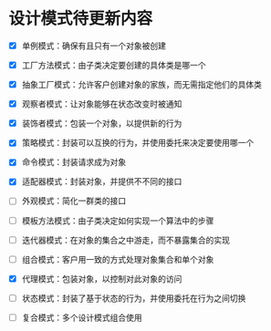 # 设计模式待更新内容



- [x] 单例模式：确保有且只有一个对象被创建
- [x] 工厂方法模式：由子类决定要创建的具体类是哪一个
- [x] 抽象工厂模式：允许客户创建对象的家族，而无需指定他们的具体类
- [x] 观察者模式：让对象能够在状态改变时被通知
- [x] 装饰者模式：包装一个对象，以提供新的行为
- [x] 策略模式：封装可以互换的行为，并使用委托来决定要使用哪一个
- [x] 命令模式：封装请求成为对象
- [x] 适配器模式：封装对象，并提供不不同的接口
- [ ] 外观模式：简化一群类的接口
- [ ] 模板方法模式：由子类决定如何实现一个算法中的步骤
- [ ] 迭代器模式：在对象的集合之中游走，而不暴露集合的实现
- [ ] 组合模式：客户用一致的方式处理对象集合和单个对象
- [x] 代理模式：包装对象，以控制对此对象的访问
- [ ] 状态模式：封装了基于状态的行为，并使用委托在行为之间切换
- [ ] 复合模式：多个设计模式组合使用

